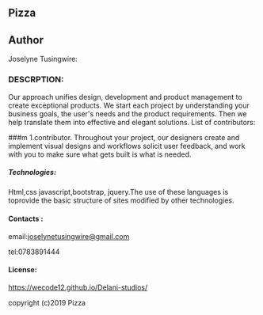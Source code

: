 
##   Pizza
##   Author
Joselyne Tusingwire:

###   DESCRPTION:
Our approach unifies design, development and product management to create exceptional products. We start each project by understanding your business goals, the user's needs and the product requirements. Then we help translate them into effective and elegant solutions. List of contributors:

###m  1.contributor.
Throughout your project, our designers create and implement visual designs and workflows solicit user feedback, and work with you to make sure what gets built is what is needed.

#####   Technologies:
Html,css javascript,bootstrap, jquery.The use of these languages is toprovide the basic structure of sites modified by other technologies.

#### Contacts :
email:joselynetusingwire@gmail.com

tel:0783891444

####   License:
https://wecode12.github.io/Delani-studios/

copyright (c)2019 Pizza

